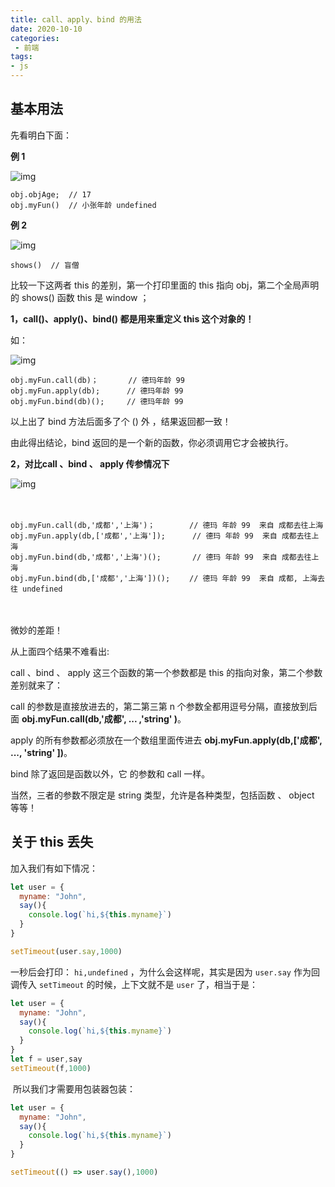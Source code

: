 ```yaml
---
title: call、apply、bind 的用法
date: 2020-10-10
categories:
 - 前端
tags:
- js
---
```

## 基本用法

先看明白下面：

**例 1**

![img](https://www.runoob.com/wp-content/uploads/2018/08/1535346409-8618-20170316165541854-1574871496.png)

```
obj.objAge;  // 17
obj.myFun()  // 小张年龄 undefined
```

**例 2**

![img](https://www.runoob.com/wp-content/uploads/2018/08/1535346409-8327-20170316170324541-406227186.png)

```
shows()  // 盲僧　
```

比较一下这两者 this 的差别，第一个打印里面的 this 指向 obj，第二个全局声明的 shows() 函数 this 是 window ；

**1，call()、apply()、bind() 都是用来重定义 this 这个对象的！**

如：

![img](https://www.runoob.com/wp-content/uploads/2018/08/1535346409-8172-20170316172537651-1643313633.png)

```
obj.myFun.call(db)；　　　　// 德玛年龄 99
obj.myFun.apply(db);　　　 // 德玛年龄 99
obj.myFun.bind(db)();　　　// 德玛年龄 99
```

以上出了 bind 方法后面多了个 () 外 ，结果返回都一致！

由此得出结论，bind 返回的是一个新的函数，你必须调用它才会被执行。

**2，对比call 、bind 、 apply 传参情况下**

![img](https://www.runoob.com/wp-content/uploads/2018/08/1535346409-7922-20170316173631526-1279562612.png)

　

```
obj.myFun.call(db,'成都','上海')；　　　　 // 德玛 年龄 99  来自 成都去往上海
obj.myFun.apply(db,['成都','上海']);      // 德玛 年龄 99  来自 成都去往上海  
obj.myFun.bind(db,'成都','上海')();       // 德玛 年龄 99  来自 成都去往上海
obj.myFun.bind(db,['成都','上海'])();　　 // 德玛 年龄 99  来自 成都, 上海去往 undefined
```

　　

微妙的差距！

从上面四个结果不难看出:

call 、bind 、 apply 这三个函数的第一个参数都是 this 的指向对象，第二个参数差别就来了：

call 的参数是直接放进去的，第二第三第 n 个参数全都用逗号分隔，直接放到后面 **obj.myFun.call(db,'成都', ... ,'string' )**。

apply 的所有参数都必须放在一个数组里面传进去 **obj.myFun.apply(db,['成都', ..., 'string' ])**。

bind 除了返回是函数以外，它 的参数和 call 一样。

当然，三者的参数不限定是 string 类型，允许是各种类型，包括函数 、 object 等等！

## 关于 this 丢失

加入我们有如下情况：

```javascript
let user = {
  myname: "John",
  say(){
  	console.log(`hi,${this.myname}`)
  }
}

setTimeout(user.say,1000)
```

一秒后会打印： `hi,undefined` ，为什么会这样呢，其实是因为 `user.say` 作为回调传入 `setTimeout` 的时候，上下文就不是 `user` 了，相当于是：

```javascript
let user = {
  myname: "John",
  say(){
  	console.log(`hi,${this.myname}`)
  }
}
let f = user,say
setTimeout(f,1000)
```

 所以我们才需要用包装器包装：

```javascript
let user = {
  myname: "John",
  say(){
  	console.log(`hi,${this.myname}`)
  }
}

setTimeout(() => user.say(),1000)
```

